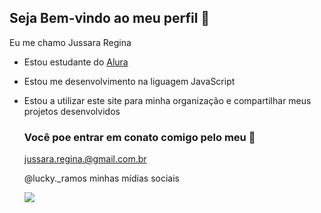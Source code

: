 ## Seja Bem-vindo ao meu perfil 🖤

Eu me chamo Jussara Regina 

- Estou estudante do [Alura](https://www.alura.com.br)
- Estou me desenvolvimento na liguagem JavaScript
- Estou a utilizar este site para minha organização e compartilhar meus projetos desenvolvidos

  ### Você poe entrar em conato comigo pelo meu 📧
  
  jussara.regina.@gmail.com.br

  @lucky._ramos minhas mídias sociais

  ![](https://media1.tenor.com/m/7XE8QSvmoL8AAAAC/el-gato-cat.gif)
